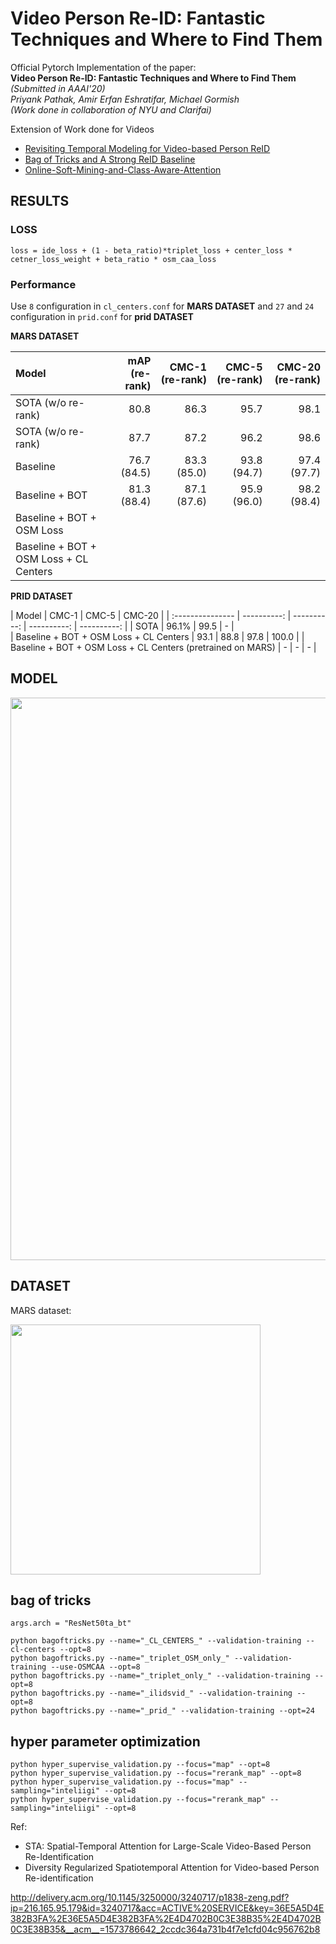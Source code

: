# Video Person Re-ID: Fantastic Techniques and Where to Find Them
Official Pytorch Implementation of the paper:  
**Video Person Re-ID: Fantastic Techniques and Where to Find Them** *(Submitted in AAAI'20)*  
*Priyank Pathak,  Amir Erfan Eshratifar,  Michael Gormish*   
*(Work done in collaboration of NYU and Clarifai)*



Extension of Work done for Videos 
* [Revisiting Temporal Modeling for Video-based Person ReID](https://github.com/jiyanggao/Video-Person-ReID)
* [Bag of Tricks and A Strong ReID Baseline](https://github.com/michuanhaohao/reid-strong-baseline)
* [Online-Soft-Mining-and-Class-Aware-Attention](https://github.com/ppriyank/-Online-Soft-Mining-and-Class-Aware-Attention-Pytorch)



## RESULTS

### LOSS

```
loss = ide_loss + (1 - beta_ratio)*triplet_loss + center_loss * cetner_loss_weight + beta_ratio * osm_caa_loss
```

### Performance

   
Use `8` configuration in `cl_centers.conf` for **MARS DATASET** and `27` and `24` configuration in `prid.conf` for **prid DATASET**


**MARS DATASET** 

| Model            | mAP (re-rank)  | CMC-1 (re-rank) | CMC-5 (re-rank)| CMC-20 (re-rank)|
| :--------------- | -------------: | -------------: | -------------: | ------------: | 
| SOTA (w/o re-rank)      |   80.8  | 86.3 | 95.7 | 98.1   |
| SOTA (w/o re-rank)    |   87.7  | 87.2 | 96.2 | 98.6 |
| Baseline     |  76.7 (84.5) | 83.3 (85.0) | 93.8 (94.7) | 97.4 (97.7)|
| Baseline + BOT    |    81.3 (88.4) | 87.1 (87.6) | 95.9 (96.0) | 98.2 (98.4) |
| Baseline + BOT + OSM Loss    |  |   |   |   |
| Baseline + BOT + OSM Loss + CL Centers    |    |   |   |  |

**PRID DATASET**   

| Model            | CMC-1 | CMC-5 | CMC-20 |
| :--------------- | ----------: | ----------: | ----------: | ----------: | 
| SOTA       |  96.1%  | 99.5  | -  |  
| Baseline + BOT + OSM Loss + CL Centers    |  93.1  |  88.8 | 97.8  | 100.0 |
| Baseline + BOT + OSM Loss + CL Centers (pretrained on MARS)   |  -  | -  | -  | 
 


## MODEL

<img src="https://github.com/ppriyank/Video-Person-Re-ID-Fantastic-Techniques-and-Where-to-Find-Them/blob/master/images/diag.jpg" width="900">


## DATASET

MARS dataset: 

<img src="https://github.com/ppriyank/Video-Person-Re-ID-Fantastic-Techniques-and-Where-to-Find-Them/blob/master/images/data.jpg" width="400">





## bag of tricks   
`args.arch = "ResNet50ta_bt"`

`python bagoftricks.py --name="_CL_CENTERS_" --validation-training --cl-centers --opt=8`  
`python bagoftricks.py --name="_triplet_OSM_only_" --validation-training --use-OSMCAA --opt=8`  
`python bagoftricks.py --name="_triplet_only_" --validation-training --opt=8`   
`python bagoftricks.py --name="_ilidsvid_" --validation-training --opt=8`   
`python bagoftricks.py --name="_prid_" --validation-training --opt=24`   

## hyper parameter optimization   

`python hyper_supervise_validation.py --focus="map" --opt=8`       
`python hyper_supervise_validation.py --focus="rerank_map" --opt=8`      
`python hyper_supervise_validation.py --focus="map" --sampling="inteliigi" --opt=8`      
`python hyper_supervise_validation.py --focus="rerank_map" --sampling="inteliigi" --opt=8`    



Ref: 

* STA: Spatial-Temporal Attention for Large-Scale Video-Based Person Re-Identification
* Diversity Regularized Spatiotemporal Attention for Video-based Person Re-identification

http://delivery.acm.org/10.1145/3250000/3240717/p1838-zeng.pdf?ip=216.165.95.179&id=3240717&acc=ACTIVE%20SERVICE&key=36E5A5D4E382B3FA%2E36E5A5D4E382B3FA%2E4D4702B0C3E38B35%2E4D4702B0C3E38B35&__acm__=1573786642_2ccdc364a731b4f7e1cfd04c956762b8